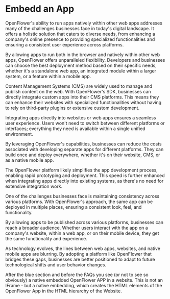 # Embedd an App

OpenFlower's ability to run apps natively within other web apps addresses many of the challenges businesses face in today's digital landscape. It offers a holistic solution that caters to diverse needs, from enhancing a company's online presence to providing specialized functionalities and ensuring a consistent user experience across platforms.

By allowing apps to run both in the browser and natively within other web apps, OpenFlower offers unparalleled flexibility. Developers and businesses can choose the best deployment method based on their specific needs, whether it's a standalone web app, an integrated module within a larger system, or a feature within a mobile app.

Content Management Systems (CMS) are widely used to manage and publish content on the web. With OpenFlower's SDK, businesses can directly integrate custom apps into their CMS platforms. This means they can enhance their websites with specialized functionalities without having to rely on third-party plugins or extensive custom development.

Integrating apps directly into websites or web apps ensures a seamless user experience. Users won't need to switch between different platforms or interfaces; everything they need is available within a single unified environment.

By leveraging OpenFlower's capabilities, businesses can reduce the costs associated with developing separate apps for different platforms. They can build once and deploy everywhere, whether it's on their website, CMS, or as a native mobile app.

The OpenFlower platform likely simplifies the app development process, enabling rapid prototyping and deployment. This speed is further enhanced when integrating apps directly into existing systems, as there's no need for extensive integration work.

One of the challenges businesses face is maintaining consistency across various platforms. With OpenFlower's approach, the same app can be deployed in multiple places, ensuring a consistent look, feel, and functionality.

By allowing apps to be published across various platforms, businesses can reach a broader audience. Whether users interact with the app on a company's website, within a web app, or on their mobile device, they get the same functionality and experience.

As technology evolves, the lines between web apps, websites, and native mobile apps are blurring. By adopting a platform like OpenFlower that bridges these gaps, businesses are better positioned to adapt to future technological shifts and user behavior changes.

After the blue section and before the FAQs you see (or not to see so obviously) a native embedded OpenFlower APP in a website. This is not an IFrame - but a native embedding, which creates the HTML elements of the OpenFlower App in the HTML hierarchy of the Website.

<figure><img src="../../.gitbook/assets/screencapture-embeded-app.png" alt=""><figcaption></figcaption></figure>
